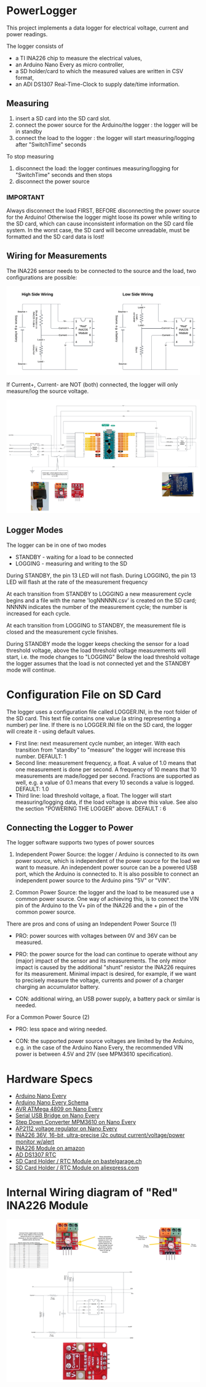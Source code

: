 # PowerLogger

This project implements a data logger for electrical voltage, current and power readings. 

The logger consists of
- a TI INA226 chip to measure the electrical values,
- an Arduino Nano Every as micro controller,
- a SD holder/card to which the measured values are written in CSV format,
- an ADI DS1307 Real-Time-Clock to supply date/time information.

## Measuring

1) insert a SD card into the SD card slot. 
2) connect the power source for the Arduino/the logger : the logger will be in standby
3) connect the load to the logger : the logger will start measuring/logging after "SwitchTime" seconds

To stop measuring
1) disconnect the load: the logger continues measuring/logging for "SwitchTime" seconds and then stops
2) disconnect the power source

### IMPORTANT
Always disconnect the load FIRST, BEFORE disconnecting the power source for 
the Arduino! Otherwise the logger might loose its power while writing to the SD card, 
which can cause inconsistent information on the SD card file system. In the worst case, 
the SD card will become unreadable, must be formatted and the SD card data 
is lost!

## Wiring for Measurements

The INA226 sensor needs to be connected to the source and the load, two configurations are possible:

<img src=./images/HiLo%20Wiring.png width="960">


If Current+, Current- are NOT (both) connected, the logger will only measure/log the source voltage.

![Diagram](/images/FullDiagram.png)

## Logger Modes

The logger can be in one of two modes
- STANDBY - waiting for a load to be connected
- LOGGING - measuring and writing to the SD

During STANDBY, the pin 13 LED will not flash.
During LOGGING, the pin 13 LED will flash at the rate of the measurement frequency

At each transition from STANDBY to LOGGING a new measurement cycle begins and
a file with the name 'logNNNNN.csv' is created on the SD card; NNNNN indicates 
the number of the measurement cycle; the number is increased for each cycle. 

At each transition from LOGGING to STANDBY, the measurement file is closed and
the measurement cycle finishes.

During STANDBY mode the logger keeps checking the sensor for a load threshold 
voltage, above the load threshold voltage measurements will start, i.e. the mode changes
to "LOGGING" Below the load threshold voltage the logger assumes that the load is not 
connected yet and the STANDBY mode will continue.


# Configuration File on SD Card

The logger uses a configuration file called LOGGER.INI, in the root folder of the SD card.
This text file contains one value (a string representing a number) per line.
If there is no LOGGER.INI file on the SD card, the logger will create it - using default values.

* First line: next measurement cycle number, an integer. With each transition from "standby" to "measure"
the logger will increase this number.  DEFAULT: 1
* Second line: measurement frequency, a float. A value of 1.0 means that one measurement is done per second. 
A frequency of 10 means that 10 measurements are made/logged per second. Fractions are supported as well, e.g. 
a value of 0.1 means that every 10 seconds a value is logged. DEFAULT: 1.0
* Third line: load threshold voltage, a float. The logger will start measuring/logging data, if the load 
voltage is above this value. See also the section "POWERING THE LOGGER" above. DEFAULT : 6

## Connecting the Logger to Power

The logger software supports two types of power sources 

1. Independent Power Source: the logger / Arduino is connected to its own power source, which 
is independent of the power source for the load we want to measure.
An independent power source can be a powered USB port, which the Arduino is connected to.
It is also possible to connect an independent power source to the Arduino pins "5V" or "VIN".

2. Common Power Source: the logger and the load to be measured use a common power source. 
One way of achieving this, is to connect the VIN pin of the Arduino to the V+ pin of the INA226 and
the + pin of the common power source.


There are pros and cons of using an Independent Power Source (1)

   * PRO: power sources with voltages between 0V and 36V can be measured.

   * PRO: the power source for the load can continue to operate without any (major) impact
   of the sensor and its measurements. The only minor impact is caused by the additional
   "shunt" resistor the INA226 requires for its measurement. Minimal impact is desired, 
   for example, if we want to precisely measure the voltage, currents and power of a 
   charger charging an accumulator battery.

   * CON: additional wiring, an USB power supply, a battery pack or similar is needed.

For a Common Power Source (2)

   * PRO: less space and wiring needed.

   * CON: the supported power source voltages are limited by the Arduino, e.g. in the case of the Arduino Nano 
   Every, the recommended VIN power is between 4.5V and 21V (see MPM3610 specification). 


# Hardware Specs

* [Arduino Nano Every](https://docs.arduino.cc/resources/datasheets/ABX00028-datasheet.pdf)
* [Arduino Nano Every Schema](https://content.arduino.cc/assets/NANOEveryV3.0_sch.pdf)
* [AVR ATMega 4809 on Nano Every](https://www.microchip.com/en-us/product/atmega4809)
* [Serial USB Bridge on Nano Every](https://ww1.microchip.com/downloads/en/DeviceDoc/Atmel-42363-SAM-D11_Datasheet.pdf)
* [Step Down Converter MPM3610 on Nano Every](https://www.monolithicpower.com/en/documentview/productdocument/index/version/2/document_type/datasheet/lang/en/sku/MPM3610GQV-Z/document_id/2090)
* [AP2112 voltage regulator on Nano Every](https://www.diodes.com/assets/Datasheets/AP2112.pdf)
* [INA226 36V, 16-bit, ultra-precise i2c output current/voltage/power monitor w/alert](https://www.ti.com/product/INA226) 
* [INA226 Module on amazon](https://www.amazon.de/dp/B0DGXPWDMP)
* [AD DS1307 RTC](https://www.analog.com/media/en/technical-documentation/data-sheets/ds1307.pdf)
* [SD Card Holder / RTC Module on bastelgarage.ch](https://www.bastelgarage.ch/micro-sd-data-logger-module-with-rtc)
* [SD Card Holder / RTC Module on aliexpress.com](https://www.aliexpress.com/item/1005006248586820.html)

# Internal Wiring diagram of "Red" INA226 Module

![Diagram](/images/INA226%20red%20module%20wiring.png)

